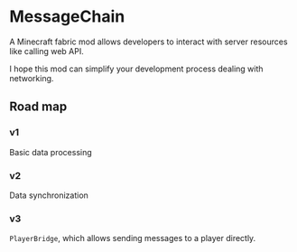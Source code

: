 # MessageChain

A Minecraft fabric mod allows developers to interact with server resources like calling web API.

I hope this mod can simplify your development process dealing with networking.

## Road map

### v1

Basic data processing

### v2

Data synchronization

### v3

`PlayerBridge`, which allows sending messages to a player directly.
